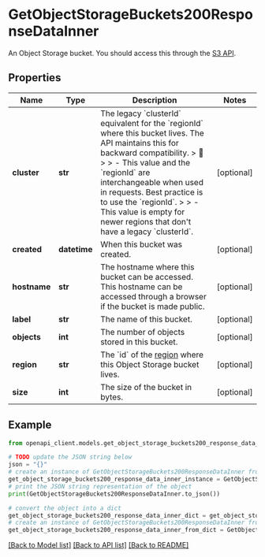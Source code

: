 # GetObjectStorageBuckets200ResponseDataInner

An Object Storage bucket. You should access this through the [S3 API](https://docs.ceph.com/en/latest/radosgw/s3/#api).

## Properties

Name | Type | Description | Notes
------------ | ------------- | ------------- | -------------
**cluster** | **str** | The legacy &#x60;clusterId&#x60; equivalent for the &#x60;regionId&#x60; where this bucket lives. The API maintains this for backward compatibility.  &gt; 📘 &gt; &gt; - This value and the &#x60;regionId&#x60; are interchangeable when used in requests. Best practice is to use the &#x60;regionId&#x60;. &gt; &gt; - This value is empty for newer regions that don&#39;t have a legacy &#x60;clusterId&#x60;. | [optional] 
**created** | **datetime** | When this bucket was created. | [optional] 
**hostname** | **str** | The hostname where this bucket can be accessed. This hostname can be accessed through a browser if the bucket is made public. | [optional] 
**label** | **str** | The name of this bucket. | [optional] 
**objects** | **int** | The number of objects stored in this bucket. | [optional] 
**region** | **str** | The &#x60;id&#x60; of the [region](https://techdocs.akamai.com/linode-api/reference/get-regions) where this Object Storage bucket lives. | [optional] 
**size** | **int** | The size of the bucket in bytes. | [optional] 

## Example

```python
from openapi_client.models.get_object_storage_buckets200_response_data_inner import GetObjectStorageBuckets200ResponseDataInner

# TODO update the JSON string below
json = "{}"
# create an instance of GetObjectStorageBuckets200ResponseDataInner from a JSON string
get_object_storage_buckets200_response_data_inner_instance = GetObjectStorageBuckets200ResponseDataInner.from_json(json)
# print the JSON string representation of the object
print(GetObjectStorageBuckets200ResponseDataInner.to_json())

# convert the object into a dict
get_object_storage_buckets200_response_data_inner_dict = get_object_storage_buckets200_response_data_inner_instance.to_dict()
# create an instance of GetObjectStorageBuckets200ResponseDataInner from a dict
get_object_storage_buckets200_response_data_inner_from_dict = GetObjectStorageBuckets200ResponseDataInner.from_dict(get_object_storage_buckets200_response_data_inner_dict)
```
[[Back to Model list]](../README.md#documentation-for-models) [[Back to API list]](../README.md#documentation-for-api-endpoints) [[Back to README]](../README.md)


